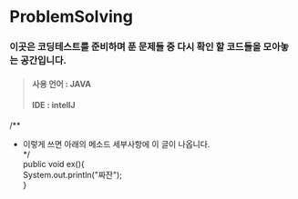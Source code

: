 # ProblemSolving

### 이곳은 코딩테스트를 준비하며 푼 문제들 중 다시 확인 할 코드들을 모아놓는 공간입니다.
> #### 사용 언어 : JAVA
> #### IDE : intellJ

/**  
* 이렇게 쓰면 아래의 메소드 세부사항에 이 글이 나옵니다.  
*/  
public void ex(){  
  System.out.println("짜잔");    
}  

